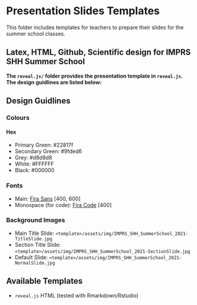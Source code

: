 # Presentation Slides Templates

This folder includes templates for teachers to prepare their slides for the summer school classes.

## Latex, HTML, Github, Scientific design for IMPRS SHH Summer School

**The `reveal.js/` folder provides the presentation template in `reveal.js`. The design guidlines are listed below:** 

## Design Guidlines

### Colours

#### Hex

- Primary Green: #22817f 
- Secondary Green: #9fded6
- Grey: #d8d8d8
- White: #FFFFFF
- Black: #000000

### Fonts

- Main: [Fira Sans](https://fonts.google.com/specimen/Fira+Sans?query=Fira) [400, 600]
- Monospace (for code):  [Fira Code](https://fonts.google.com/specimen/Fira+Code?query=Fira) [400]

### Background Images

- Main Title Slide: `<template>/assets/img/IMPRS_SHH_SummerSchool_2021-TitleSlide.jpg` 
- Section Title Slide: `<template>/assets/img/IMPRS_SHH_SummerSchool_2021-SectionSlide.jpg`
- Default Slide: `<template>/assets/img/IMPRS_SHH_SummerSchool_2021-NormalSlide.jpg`

## Available Templates

- `reveal.js` HTML (tested with Rmarkdown/Rstudio)


